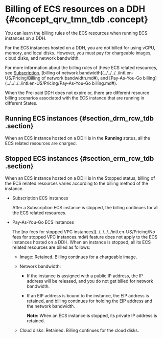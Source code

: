 # Billing of ECS resources on a DDH {#concept_qrv_tmn_tdb .concept}

You can learn the billing rules of the ECS resources when running ECS instances on a DDH.

For the ECS instances hosted on a DDH, you are not billed for using vCPU, memory, and local disks. However, you must pay for chargeable images, cloud disks, and network bandwidth.

For more information about the billing rules of these ECS related resources, see [Subscription](../../../../intl.en-US/Pricing/Subscription.md#), [billing of network bandwidth](../../../../intl.en-US/Pricing/Billing of network bandwidth.md#), and [Pay-As-You-Go billing](../../../../intl.en-US/Pricing/Pay-As-You-Go billing.md#).

When the Pre-paid DDH does not expire or, there are different resource billing scenarios associated with the ECS instance that are running in different States.

## Running ECS instances {#section_drm_rcw_tdb .section}

When an ECS instance hosted on a DDH is in the **Running** status, all the ECS related resources are charged.

## Stopped ECS instances {#section_erm_rcw_tdb .section}

When an ECS instance hosted on a DDH is in the Stopped status, billing of the ECS related resources varies according to the billing method of the instance.

-   Subscription ECS instances

    After a Subscription ECS instance is stopped, the billing continues for all the ECS related resources.

-   Pay-As-You-Go ECS instances

    The [no fees for stopped VPC instances](../../../../intl.en-US/Pricing/No fees for stopped VPC instances.md#) feature does not apply to the ECS instances hosted on a DDH. When an instance is stopped, all its ECS related resources are billed as follows:

    -   Image: Retained. Billing continues for a chargeable image.
    -   Network bandwidth:
        -   If the instance is assigned with a public IP address, the IP address will be released, and you do not get billed for network bandwidth.
        -   If an EIP address is bound to the instance, the EIP address is retained, and billing continues for holding the EIP address and the network bandwidth.

            **Note:** When an ECS instance is stopped, its private IP address is retained.

    -   Cloud disks: Retained. Billing continues for the cloud disks.

